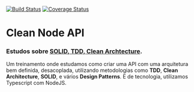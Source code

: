 [![Build Status](https://app.travis-ci.com/guilhermeais/clean-api-studies.svg?branch=master)](https://app.travis-ci.com/guilhermeais/clean-api-studies)
[![Coverage Status](https://coveralls.io/repos/github/guilhermeais/clean-api-studies/badge.svg)](https://coveralls.io/github/guilhermeais/clean-api-studies)
# Clean Node API
### Estudos sobre [SOLID, TDD, Clean Archtecture](https://www.udemy.com/course/tdd-com-mango/).

Um treinamento onde estudamos como criar uma API com uma arquitetura bem definida, desacoplada, utilizando metodologias como **TDD**, **Clean Architecture**, **SOLID**, e vários **Design Patterns**. E de tecnologia, utilizamos Typescript com NodeJS.
